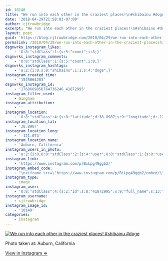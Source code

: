 ```yaml
---
id: 10148
title: "We run into each other in the craziest places!\n#shibainu #doge"
date: '2018-04-29T21:58:03-07:00'
author: cjtrowbridge
excerpt: "We run into each other in the craziest places!\n#shibainu #doge"
layout: post
guid: 'https://blog.cjtrowbridge.com/2018/04/29/we-run-into-each-other-in-the-craziest-placesshibainu-doge/'
permalink: /2018/04/29/we-run-into-each-other-in-the-craziest-placesshibainu-doge/
dsgnwrks_instagram_likes:
    - 'O:8:"stdClass":1:{s:5:"count";i:8;}'
dsgnwrks_instagram_comments:
    - 'O:8:"stdClass":1:{s:5:"count";i:0;}'
dsgnwrks_instagram_hashtags:
    - 'a:2:{i:0;s:8:"shibainu";i:1;s:4:"doge";}'
instagram_created_time:
    - '1525064283'
dsgnwrks_instagram_id:
    - '1768689858764736246_41872995'
instagram_filter_used:
    - Gingham
instagram_attribution:
    - ''
instagram_location:
    - 'O:8:"stdClass":4:{s:8:"latitude";d:38.8987;s:9:"longitude";d:-121.074;s:4:"name";s:18:"Auburn, California";s:2:"id";i:218405825;}'
instagram_location_lat:
    - '38.8987'
instagram_location_long:
    - '-121.074'
instagram_location_name:
    - 'Auburn, California'
instagram_users_in_photo:
    - 'a:2:{i:0;O:8:"stdClass":2:{s:4:"user";O:8:"stdClass":1:{s:8:"username";s:12:"cjtrowbridge";}s:8:"position";O:8:"stdClass":2:{s:1:"x";d:0.8074074;s:1:"y";d:0.6103753;}}i:1;O:8:"stdClass":2:{s:4:"user";O:8:"stdClass":1:{s:8:"username";s:8:"kvoyager";}s:8:"position";O:8:"stdClass":2:{s:1:"x";d:0.15;s:1:"y";d:0.57615894;}}}'
instagram_link:
    - 'https://www.instagram.com/p/BiLpg49ggb2/'
instagram_embed_code:
    - "\n<iframe src=\"https://www.instagram.com/p/BiLpg49ggb2/embed/\" width=\"612\" height=\"710\" frameborder=\"0\" scrolling=\"no\" allowtransparency=\"true\" class=\"insta-image-embed\"></iframe>\n"
instagram_type:
    - image
instagram_user:
    - 'O:8:"stdClass":4:{s:2:"id";s:8:"41872995";s:9:"full_name";s:13:"CJ Trowbridge";s:15:"profile_picture";s:141:"https://scontent.cdninstagram.com/vp/f708ff53c279f1837541e07836a542d3/5B912C1C/t51.2885-19/s150x150/13724650_1188772791164794_142557231_a.jpg";s:8:"username";s:12:"cjtrowbridge";}'
instagram_username:
    - cjtrowbridge
instagram_image_id:
    - '10149'
categories:
    - Instagram
---
```


[![We run into each other in the craziest places!
#shibainu #doge](https://blog.cjtrowbridge.com/wp-content/uploads/2018/04/1525064283-1-1.jpg)](https://www.instagram.com/p/BiLpg49ggb2/)

Photo taken at: Auburn, California

[View in Instagram ⇒](https://www.instagram.com/p/BiLpg49ggb2/)